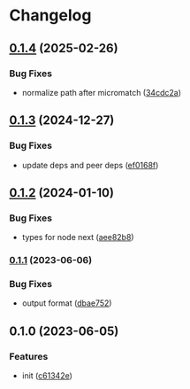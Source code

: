# Changelog

## [0.1.4](https://github.com/CyanSalt/vite-plugin-unused-code/compare/v0.1.3...v0.1.4) (2025-02-26)

### Bug Fixes

* normalize path after micromatch ([34cdc2a](https://github.com/CyanSalt/vite-plugin-unused-code/commit/34cdc2a417dc4607188593cda3e104f3455c0ccd))

## [0.1.3](https://github.com/CyanSalt/vite-plugin-unused-code/compare/v0.1.2...v0.1.3) (2024-12-27)

### Bug Fixes

* update deps and peer deps ([ef0168f](https://github.com/CyanSalt/vite-plugin-unused-code/commit/ef0168f64d9106377eb1c2d49fae36cbdb9d9b8f))

## [0.1.2](https://github.com/CyanSalt/vite-plugin-unused-code/compare/v0.1.1...v0.1.2) (2024-01-10)


### Bug Fixes

* types for node next ([aee82b8](https://github.com/CyanSalt/vite-plugin-unused-code/commit/aee82b8217d6360517c4b5e28724fa89d6ff9db5))

### [0.1.1](https://github.com/CyanSalt/vite-plugin-unused-code/compare/v0.1.0...v0.1.1) (2023-06-06)


### Bug Fixes

* output format ([dbae752](https://github.com/CyanSalt/vite-plugin-unused-code/commit/dbae752a15e72a171a8f402bfa013acf55b9f8b8))

## 0.1.0 (2023-06-05)


### Features

* init ([c61342e](https://github.com/CyanSalt/vite-plugin-unused-code/commit/c61342e99956b32b71672dcbe9b1aa657145abda))
